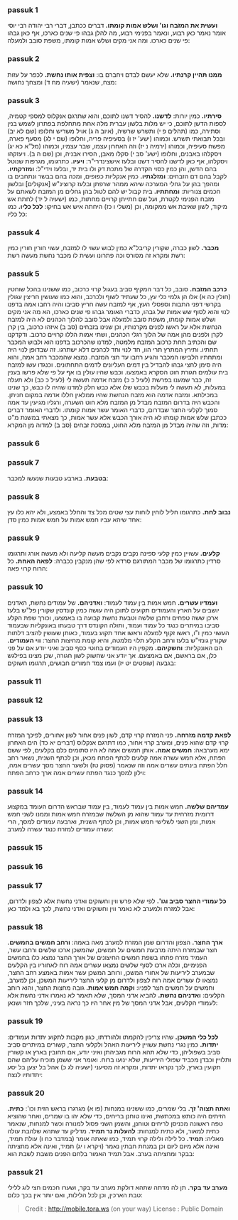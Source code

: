 
### passuk 1
<b>ועשית את המזבח וגו' ושלש אמות קומתו.</b> דברים ככתבן, דברי רבי יהודה רבי יוסי אומר נאמר כאן רבוע, ונאמר בפנימי רבוע, מה להלן גבהו פי שנים כארכו, אף כאן גבהו פי שנים כארכו. ומה אני מקים ושלש אמות קומתו, משפת סובב ולמעלה: 

### passuk 2
<b>ממנו תהיין קרנתיו.</b> שלא יעשם לבדם ויחברם בו: 
<b>וצפית אותו נחשת.</b> לכפר על עזות מצח, שנאמר (ישעיה מח ד) ומצחך נחושה:

### passuk 3
<b>סירתיו.</b> כמין יורות: 
<b>לדשנו.</b> להסיר דשנו לתוכם, והוא שתרגם אנקלוס למספי קטמיה, לספות הדשן לתוכם, כי יש מלות בלשון עברית מלה אחת מתחלפת בפתרון לשמש בנין וסתירה, כמו (תהלים פ י) ותשרש שרשיה, (איוב ה ג) אויל משריש וחלופו (שם לא יב) ובכל תבואתי תשרש. וכמוהו (ישע' יז ו) בסעיפיה פריה, וחלופו (שם י לג) מסעף פארה, מפשח סעיפיה, וכמוהו (ירמיה נ יז) וזה האחרון עצמו, שבר עצמיו, וכמוהו (מל"א כא יג) ויסקלהו באבנים, וחלופו (ישע' סב י) סקלו מאבן, הסירו אבניה, וכן (שם ה ב). ויעזקהו ויסקלהו, אף כאן לדשנו להסיר דשנו ובלעז אישצינדרי"ר: 
<b>ויעיו.</b> כתרגומו, מגרפות שנוטל בהם הדשן, והן כמין כסוי הקדרה של מתכת דק ולו בית יד, ובלעז וידי"ל: 
<b>ומזרקתיו.</b> לקבל בהם דם הזבחים: 
<b>ומזלגתיו.</b> כמין אנקליות כפופים, ומכה בהם בבשר ונתחבים בו ומהפך בהן על גחלי המערכה שיהא ממהר שרפתן ובלעז קרוצינ"ש [אנקולים] ובלשון חכמים צנוריות: 
<b>ומחתתיו.</b> בית קבול יש להם לטול בהן גחלים מן המזבח לשאתם על מזבח הפנימי לקטרת, ועל שם חתייתן קרויים מחתות, כמו (ישעיה ל יד) לחתת אש מיקוד, לשון שאיבת אש ממקומה, וכן (משלי ו כז) היחתה איש אש בחיקו: 
<b>לכל כליו.</b> כמו כל כליו:

### passuk 4
<b>מכבר.</b> לשון כברה, שקורין קריבל"א כמין לבוש עשוי לו למזבח, עשוי חורין חורין כמין רשת ומקרא זה מסורס וכה פתרונו ועשית לו מכבר נחשת מעשה רשת:

### passuk 5
<b>כרכב המזבח.</b> סובב, כל דבר המקיף סביב בעגול קרוי כרכוב, כמו ששנינו בהכל שוחטין (חולין כה א) אלו הן גלמי כלי עץ, כל שעתיד לשוף ולכרכב, והוא כמו שעושין חריצין עגולין בקרשי דפני התבות וספסלי העץ, אף למזבח עשה חריץ סביבו והיה רחבו אמה בדפנו לנוי והוא לסוף שש אמות של גבהו, כדברי האומר גבהו פי שנים כארכו, הא מה אני מקים ושלש אמות קומתו, משפת סובב ולמעלה אבל סובב להלוך הכהנים לא היה למזבח הנחשת אלא על ראשו לפנים מקרנותיו, וכן שנינו בזבחים (סב ב) איזהו כרכוב, בין קרן לקרן ולפנים מהן אמה של הלוך רגלי הכהנים, ושתי אמות הללו קרויים כרכוב. ודקדקנו שם והכתיב תחת כרכוב המזבח מלמטה, למדנו שהכרכוב בדפנו הוא ולבוש המכבר תחתיו. ותירץ המתרץ תרי הוו, חד לנוי וחד לכהנים דלא ישתרגו. זה שבדופן לנוי היה ומתחתיו הלבישו המכבר והגיע רחבו עד חצי המזבח. נמצא שהמכבר רחב אמה, והוא היה סימן לחצי גבהו להבדיל בין דמים העליונים לדמים התחתונים. וכנגדו עשו למזבח בית עולמים חגורת חוט הסקרא באמצעו. וכבש שהיו עולין בו אף על פי שלא פרשו בענין זה, כבר שמענו בפרשת (לעיל כ כ) מזבח אדמה תעשה לי (לעיל כ כב) ולא תעלה במעלות, לא תעשה לי מעלות בכבש שלו אלא כבש חלק למדנו שהיה לו כבש, כך שנינו במכילתא. ומזבח אדמה הוא מזבח הנחשת שהיו ממלאין חללו אדמה במקום חניתן. והכבש היה בדרום המזבח מבדל מן המזבח מלא חוט השערה, ורגליו מגיעין עד אמה סמוך לקלעי החצר שבדרום, כדברי האומר עשר אמות קומתו. ולדברי האומר דברים ככתבן שלש אמות קומתו לא היה אורך הכבש אלא עשר אמות, כך מצאתי במשנת מ"ט מדות, וזה שהיה מבדל מן המזבח מלא החוט, במסכת זבחים (סב ב) למדוה מן המקרא:

### passuk 6

### passuk 7
<b>בטבעת.</b> בארבע טבעות שנעשו למכבר:

### passuk 8
<b>נבוב לחת.</b> כתרגומו חליל לוחין לוחות עצי שטים מכל צד והחלל באמצע, ולא יהא כלו עץ אחד שיהא עביו חמש אמות על חמש אמות כמין סדן:

### passuk 9
<b>קלעים.</b> עשויין כמין קלעי ספינה נקבים נקבים מעשה קליעה ולא מעשה אורג ותרגומו סרדין כתרגומו של מכבר המתורגם סרדא לפי שהן מנקבין ככברה: 
<b>לפאה האחת.</b> כל הרוח קרוי פאה:

### passuk 10
<b>ועמדיו עשרים.</b> חמש אמות בין עמוד לעמוד: 
<b>ואדניהם.</b> של עמודים נחשת, האדנים יושבים על הארץ והעמודים תקועים לתוכן היה עושה כמין קונדסין שקורין פל"ש בלעז ארכן ששה טפחים ורחבן שלשה וטבעת נחשת קבועה בו באמצעו, וכורך שפת הקלע סביבו במיתרים כנגד כל עמוד ועמוד, ותולה הקונדס דרך טבעתו באונקליות שבעמוד העשוי כמין ו"ו, ראשו זקוף למעלה וראשו אחד תקוע בעמוד, כאותן שעושין להציב דלתות שקורין גונזי"ש בלעז ורחב הקלע תלוי מלמטה, והיא קומת מחיצות החצר: 
<b>ווי העמודים.</b> הם האונקליות: 
<b>וחשקיהם.</b> מקפין היו העמודים בחוטי כסף סביב ואיני יודע אם על פני כלן, אם בראשם, אם באמצעם. אך יודע אני שחשוק לשון חגורה, שכן מצינו בפילגש בגבעה (שופטים יט יז) ועמו צמד חמורים חבושים, תרגומו חשוקים:

### passuk 11

### passuk 12

### passuk 13
<b>לפאת קדמה מזרחה.</b> פני המזרח קרוי קדם, לשון פנים אחור לשון אחורים, לפיכך המזרח קרוי קדם שהוא פנים, ומערב קרוי אחור, כמו דתרגם אנקלוס (דברים יא כד) הים האחרון ימא מערבאה: 
<b>חמשים אמה.</b> אותן חמשים אמה לא היו סתומים כלם בקלעים, לפי ששם הפתח, אלא חמש עשרה אמה קלעים לכתף הפתח מכאן, וכן לכתף השנית, נשאר רחב חלל הפתח בינתים עשרים אמה וזה שנאמר (פסוק טז) ולשער החצר מסך עשרים אמה, וילון למסך כנגד הפתח עשרים אמה ארך כרחב הפתח:

### passuk 14
<b>עמדיהם שלשה.</b> חמש אמות בין עמוד לעמוד, בין עמוד שבראש הדרום העומד במקצוע דרומית מזרחית עד עמוד שהוא מן השלשה שבמזרח חמש אמות וממנו לשני חמש אמות, ומן השני לשלישי חמש אמות, וכן לכתף השנית, וארבעה עמודים למסך, הרי עשרה עמודים למזרח כנגד עשרה למערב:

### passuk 15

### passuk 16

### passuk 17
<b>כל עמודי החצר סביב וגו'.</b> לפי שלא פרש ווין וחשוקים ואדני נחשת אלא לצפון ולדרום, אבל למזרח ולמערב לא נאמר ווין וחשוקים ואדני נחשת, לכך בא ולמד כאן:

### passuk 18
<b>ארך החצר.</b> הצפון והדרום שמן המזרח למערב מאה באמה: 
<b>ורחב חמשים בחמשים.</b> חצר שבמזרח היתה מרבעת חמשים על חמשים, שהמשכן ארכו שלשים ורחבו עשר, העמיד מזרח פתחו בשפת חמשים החיצונים של אורך החצר נמצא כלו בחמשים הפנימיים, וכלה ארכו לסוף שלשים נמצאו עשרים אמה רוח לאחוריו בין הקלעים שבמערב ליריעות של אחורי המשכן, ורוחב המשכן עשר אמות באמצע רחב החצר, נמצאו לו עשרים אמה רוח לצפון ולדרום מן קלעי החצר ליריעות המשכן, וכן למערב, וחמשים על חמשים חצר לפניו: 
<b>וקמה חמש אמות.</b> גובה מחצות החצר, והוא רוחב הקלעים: 
<b>ואדניהם נחשת.</b> להביא אדני המסך, שלא תאמר לא נאמרו אדני נחשת אלא לעמודי הקלעים, אבל אדני המסך של מין אחר היו כך נראה בעיני, שלכך חזר ושנאן:

### passuk 19
<b>לכל כלי המשכן.</b> שהיו צריכין להקמתו ולהורדתו, כגון מקבות לתקוע יתדות ועמודים: 
<b>יתדות.</b> כמין נגרי נחשת עשויין ליריעות האהל ולקלעי החצר, קשורים במיתרים סביב סביב בשפוליהן, כדי שלא תהא הרוח מגביהתן ואיני יודע, אם תחובין בארץ או קשורין ותלויין וכבדן מכביד שפולי היריעות, שלא ינועו ברוח. ואומר אני ששמן מוכיח עליהם שהם תקועין בארץ, לכך נקראו יתדות, ומקרא זה מסיעני (ישעיה לג כ) אהל בל יצען בל יסע יתדותיו לנצח:

### passuk 20
<b>ואתה תצוה' זך.</b> בלי שמרים, כמו ששנינו במנחות (פו א) מגרגרו בראש הזית וכו': 
<b>כתית.</b> הזיתים היה כותש במכתשת, ואינו טוחנן בריחים, כדי שלא יהו בו שמרים, ואחר שהוציא טפה ראשונה מכניסן לריחים וטוחנן, והשמן השני פסול למנורה וכשר למנחות, שנאמר כתית למאור, ולא כתית למנחות: 
<b>להעלות נר תמיד.</b> מדליק עד שתהא שלהבת עולה מאליה: 
<b>תמיד.</b> כל לילה ולילה קרוי תמיד, כמו שאתה אומר (במדבר כח ו) עולת תמיד, ואינה אלא מיום ליום וכן במנחת חבתין נאמר (ויקרא ו יג) תמיד, ואינה אלא מחציתה בבקר ומחציתה בערב. אבל תמיד האמור בלחם הפנים משבת לשבת הוא:

### passuk 21
<b>מערב עד בקר.</b> תן לה מדתה שתהא דולקת מערב עד בקר, ושערו חכמים חצי לוג ללילי טבת הארכין, וכן לכל הלילות, ואם יותר אין בכך כלום:

>Credit : http://mobile.tora.ws (on your way)
>License : Public Domain